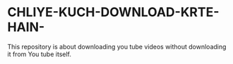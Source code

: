 # CHLIYE-KUCH-DOWNLOAD-KRTE-HAIN-
This repository is about downloading you tube videos without downloading it from You tube itself.

